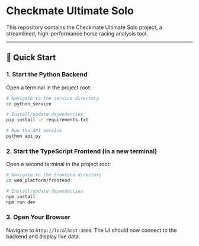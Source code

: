 # Checkmate Ultimate Solo

This repository contains the Checkmate Ultimate Solo project, a streamlined, high-performance horse racing analysis tool.

---

## 🚀 Quick Start

### 1. Start the Python Backend
Open a terminal in the project root:
```bash
# Navigate to the service directory
cd python_service

# Install/update dependencies
pip install -r requirements.txt

# Run the API service
python api.py
```

### 2. Start the TypeScript Frontend (in a new terminal)
Open a second terminal in the project root:
```bash
# Navigate to the frontend directory
cd web_platform/frontend

# Install/update dependencies
npm install
npm run dev
```

### 3. Open Your Browser
Navigate to `http://localhost:3000`. The UI should now connect to the backend and display live data.
